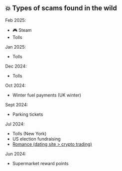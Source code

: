## 💥 Types of scams found in the wild

Feb 2025: 
- 🎮 Steam
- Tolls
  
Jan 2025:
- Tolls

Dec 2024:
- Tolls

Oct 2024: 
- Winter fuel payments (UK winter)

Sept 2024: 
- Parking tickets

Jul 2024: 
- Tolls (New York)
- US election fundraising
- [Romance (dating site > crypto trading)](https://www.bbb.org/scamtracker/lookupscam/869604)

Jun 2024:
- Supermarket reward points
